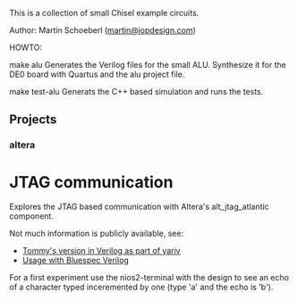 
This is a collection of small Chisel example circuits.

Author: Martin Schoeberl (martin@jopdesign.com)

HOWTO:

make alu
	Generates the Verilog files for the small ALU.
	Synthesize it for the DE0 board with Quartus and the alu project file.

make test-alu
	Generats the C++ based simulation and runs the tests.

## Projects

### altera

# JTAG communication

Explores the JTAG based communication with Altera's alt_jtag_atlantic component.

Not much information is publicly available, see:

 * [Tommy's version in Verilog as part of yariv](https://github.com/tommythorn/yarvi)
 * [Usage with Bluespec Verilog](https://github.com/thotypous/alterajtaguart)

For a first experiment use the nios2-terminal with the design to see an echo of
a character typed inceremented by one (type 'a' and the echo is 'b').
